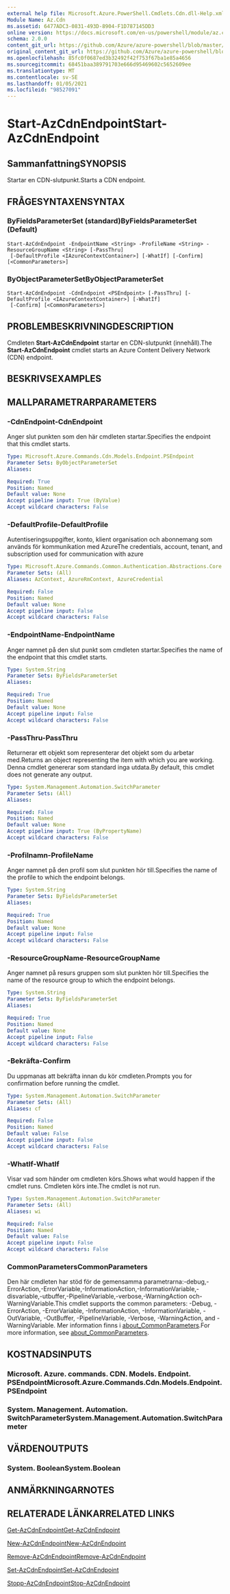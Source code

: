 ```yaml
---
external help file: Microsoft.Azure.PowerShell.Cmdlets.Cdn.dll-Help.xml
Module Name: Az.Cdn
ms.assetid: 6477ADC3-0831-493D-8904-F1D787145DD3
online version: https://docs.microsoft.com/en-us/powershell/module/az.cdn/start-azcdnendpoint
schema: 2.0.0
content_git_url: https://github.com/Azure/azure-powershell/blob/master/src/Cdn/Cdn/help/Start-AzCdnEndpoint.md
original_content_git_url: https://github.com/Azure/azure-powershell/blob/master/src/Cdn/Cdn/help/Start-AzCdnEndpoint.md
ms.openlocfilehash: 85fc0f0687ed3b32492f42f753f67ba1e85a4656
ms.sourcegitcommit: 68451baa389791703e666d95469602c5652609ee
ms.translationtype: MT
ms.contentlocale: sv-SE
ms.lasthandoff: 01/05/2021
ms.locfileid: "98527091"
---
```

# <span data-ttu-id="d95e1-101">Start-AzCdnEndpoint</span><span class="sxs-lookup"><span data-stu-id="d95e1-101">Start-AzCdnEndpoint</span></span>

## <span data-ttu-id="d95e1-102">Sammanfattning</span><span class="sxs-lookup"><span data-stu-id="d95e1-102">SYNOPSIS</span></span>
<span data-ttu-id="d95e1-103">Startar en CDN-slutpunkt.</span><span class="sxs-lookup"><span data-stu-id="d95e1-103">Starts a CDN endpoint.</span></span>

## <span data-ttu-id="d95e1-104">FRÅGESYNTAXEN</span><span class="sxs-lookup"><span data-stu-id="d95e1-104">SYNTAX</span></span>

### <span data-ttu-id="d95e1-105">ByFieldsParameterSet (standard)</span><span class="sxs-lookup"><span data-stu-id="d95e1-105">ByFieldsParameterSet (Default)</span></span>
```
Start-AzCdnEndpoint -EndpointName <String> -ProfileName <String> -ResourceGroupName <String> [-PassThru]
 [-DefaultProfile <IAzureContextContainer>] [-WhatIf] [-Confirm] [<CommonParameters>]
```

### <span data-ttu-id="d95e1-106">ByObjectParameterSet</span><span class="sxs-lookup"><span data-stu-id="d95e1-106">ByObjectParameterSet</span></span>
```
Start-AzCdnEndpoint -CdnEndpoint <PSEndpoint> [-PassThru] [-DefaultProfile <IAzureContextContainer>] [-WhatIf]
 [-Confirm] [<CommonParameters>]
```

## <span data-ttu-id="d95e1-107">PROBLEMBESKRIVNING</span><span class="sxs-lookup"><span data-stu-id="d95e1-107">DESCRIPTION</span></span>
<span data-ttu-id="d95e1-108">Cmdleten **Start-AzCdnEndpoint** startar en CDN-slutpunkt (innehåll).</span><span class="sxs-lookup"><span data-stu-id="d95e1-108">The **Start-AzCdnEndpoint** cmdlet starts an Azure Content Delivery Network (CDN) endpoint.</span></span>

## <span data-ttu-id="d95e1-109">BESKRIVS</span><span class="sxs-lookup"><span data-stu-id="d95e1-109">EXAMPLES</span></span>

## <span data-ttu-id="d95e1-110">MALLPARAMETRAR</span><span class="sxs-lookup"><span data-stu-id="d95e1-110">PARAMETERS</span></span>

### <span data-ttu-id="d95e1-111">-CdnEndpoint</span><span class="sxs-lookup"><span data-stu-id="d95e1-111">-CdnEndpoint</span></span>
<span data-ttu-id="d95e1-112">Anger slut punkten som den här cmdleten startar.</span><span class="sxs-lookup"><span data-stu-id="d95e1-112">Specifies the endpoint that this cmdlet starts.</span></span>

```yaml
Type: Microsoft.Azure.Commands.Cdn.Models.Endpoint.PSEndpoint
Parameter Sets: ByObjectParameterSet
Aliases:

Required: True
Position: Named
Default value: None
Accept pipeline input: True (ByValue)
Accept wildcard characters: False
```

### <span data-ttu-id="d95e1-113">-DefaultProfile</span><span class="sxs-lookup"><span data-stu-id="d95e1-113">-DefaultProfile</span></span>
<span data-ttu-id="d95e1-114">Autentiseringsuppgifter, konto, klient organisation och abonnemang som används för kommunikation med Azure</span><span class="sxs-lookup"><span data-stu-id="d95e1-114">The credentials, account, tenant, and subscription used for communication with azure</span></span>

```yaml
Type: Microsoft.Azure.Commands.Common.Authentication.Abstractions.Core.IAzureContextContainer
Parameter Sets: (All)
Aliases: AzContext, AzureRmContext, AzureCredential

Required: False
Position: Named
Default value: None
Accept pipeline input: False
Accept wildcard characters: False
```

### <span data-ttu-id="d95e1-115">-EndpointName</span><span class="sxs-lookup"><span data-stu-id="d95e1-115">-EndpointName</span></span>
<span data-ttu-id="d95e1-116">Anger namnet på den slut punkt som cmdleten startar.</span><span class="sxs-lookup"><span data-stu-id="d95e1-116">Specifies the name of the endpoint that this cmdlet starts.</span></span>

```yaml
Type: System.String
Parameter Sets: ByFieldsParameterSet
Aliases:

Required: True
Position: Named
Default value: None
Accept pipeline input: False
Accept wildcard characters: False
```

### <span data-ttu-id="d95e1-117">-PassThru</span><span class="sxs-lookup"><span data-stu-id="d95e1-117">-PassThru</span></span>
<span data-ttu-id="d95e1-118">Returnerar ett objekt som representerar det objekt som du arbetar med.</span><span class="sxs-lookup"><span data-stu-id="d95e1-118">Returns an object representing the item with which you are working.</span></span>
<span data-ttu-id="d95e1-119">Denna cmdlet genererar som standard inga utdata.</span><span class="sxs-lookup"><span data-stu-id="d95e1-119">By default, this cmdlet does not generate any output.</span></span>

```yaml
Type: System.Management.Automation.SwitchParameter
Parameter Sets: (All)
Aliases:

Required: False
Position: Named
Default value: None
Accept pipeline input: True (ByPropertyName)
Accept wildcard characters: False
```

### <span data-ttu-id="d95e1-120">-Profilnamn</span><span class="sxs-lookup"><span data-stu-id="d95e1-120">-ProfileName</span></span>
<span data-ttu-id="d95e1-121">Anger namnet på den profil som slut punkten hör till.</span><span class="sxs-lookup"><span data-stu-id="d95e1-121">Specifies the name of the profile to which the endpoint belongs.</span></span>

```yaml
Type: System.String
Parameter Sets: ByFieldsParameterSet
Aliases:

Required: True
Position: Named
Default value: None
Accept pipeline input: False
Accept wildcard characters: False
```

### <span data-ttu-id="d95e1-122">-ResourceGroupName</span><span class="sxs-lookup"><span data-stu-id="d95e1-122">-ResourceGroupName</span></span>
<span data-ttu-id="d95e1-123">Anger namnet på resurs gruppen som slut punkten hör till.</span><span class="sxs-lookup"><span data-stu-id="d95e1-123">Specifies the name of the resource group to which the endpoint belongs.</span></span>

```yaml
Type: System.String
Parameter Sets: ByFieldsParameterSet
Aliases:

Required: True
Position: Named
Default value: None
Accept pipeline input: False
Accept wildcard characters: False
```

### <span data-ttu-id="d95e1-124">-Bekräfta</span><span class="sxs-lookup"><span data-stu-id="d95e1-124">-Confirm</span></span>
<span data-ttu-id="d95e1-125">Du uppmanas att bekräfta innan du kör cmdleten.</span><span class="sxs-lookup"><span data-stu-id="d95e1-125">Prompts you for confirmation before running the cmdlet.</span></span>

```yaml
Type: System.Management.Automation.SwitchParameter
Parameter Sets: (All)
Aliases: cf

Required: False
Position: Named
Default value: False
Accept pipeline input: False
Accept wildcard characters: False
```

### <span data-ttu-id="d95e1-126">-WhatIf</span><span class="sxs-lookup"><span data-stu-id="d95e1-126">-WhatIf</span></span>
<span data-ttu-id="d95e1-127">Visar vad som händer om cmdleten körs.</span><span class="sxs-lookup"><span data-stu-id="d95e1-127">Shows what would happen if the cmdlet runs.</span></span>
<span data-ttu-id="d95e1-128">Cmdleten körs inte.</span><span class="sxs-lookup"><span data-stu-id="d95e1-128">The cmdlet is not run.</span></span>

```yaml
Type: System.Management.Automation.SwitchParameter
Parameter Sets: (All)
Aliases: wi

Required: False
Position: Named
Default value: False
Accept pipeline input: False
Accept wildcard characters: False
```

### <span data-ttu-id="d95e1-129">CommonParameters</span><span class="sxs-lookup"><span data-stu-id="d95e1-129">CommonParameters</span></span>
<span data-ttu-id="d95e1-130">Den här cmdleten har stöd för de gemensamma parametrarna:-debug,-ErrorAction,-ErrorVariable,-InformationAction,-InformationVariable,-disvariable,-utbuffer,-PipelineVariable,-verbose,-WarningAction och-WarningVariable.</span><span class="sxs-lookup"><span data-stu-id="d95e1-130">This cmdlet supports the common parameters: -Debug, -ErrorAction, -ErrorVariable, -InformationAction, -InformationVariable, -OutVariable, -OutBuffer, -PipelineVariable, -Verbose, -WarningAction, and -WarningVariable.</span></span> <span data-ttu-id="d95e1-131">Mer information finns i [about_CommonParameters](http://go.microsoft.com/fwlink/?LinkID=113216).</span><span class="sxs-lookup"><span data-stu-id="d95e1-131">For more information, see [about_CommonParameters](http://go.microsoft.com/fwlink/?LinkID=113216).</span></span>

## <span data-ttu-id="d95e1-132">KOSTNADS</span><span class="sxs-lookup"><span data-stu-id="d95e1-132">INPUTS</span></span>

### <span data-ttu-id="d95e1-133">Microsoft. Azure. commands. CDN. Models. Endpoint. PSEndpoint</span><span class="sxs-lookup"><span data-stu-id="d95e1-133">Microsoft.Azure.Commands.Cdn.Models.Endpoint.PSEndpoint</span></span>

### <span data-ttu-id="d95e1-134">System. Management. Automation. SwitchParameter</span><span class="sxs-lookup"><span data-stu-id="d95e1-134">System.Management.Automation.SwitchParameter</span></span>

## <span data-ttu-id="d95e1-135">VÄRDEN</span><span class="sxs-lookup"><span data-stu-id="d95e1-135">OUTPUTS</span></span>

### <span data-ttu-id="d95e1-136">System. Boolean</span><span class="sxs-lookup"><span data-stu-id="d95e1-136">System.Boolean</span></span>

## <span data-ttu-id="d95e1-137">ANMÄRKNINGAR</span><span class="sxs-lookup"><span data-stu-id="d95e1-137">NOTES</span></span>

## <span data-ttu-id="d95e1-138">RELATERADE LÄNKAR</span><span class="sxs-lookup"><span data-stu-id="d95e1-138">RELATED LINKS</span></span>

[<span data-ttu-id="d95e1-139">Get-AzCdnEndpoint</span><span class="sxs-lookup"><span data-stu-id="d95e1-139">Get-AzCdnEndpoint</span></span>](./Get-AzCdnEndpoint.md)

[<span data-ttu-id="d95e1-140">New-AzCdnEndpoint</span><span class="sxs-lookup"><span data-stu-id="d95e1-140">New-AzCdnEndpoint</span></span>](./New-AzCdnEndpoint.md)

[<span data-ttu-id="d95e1-141">Remove-AzCdnEndpoint</span><span class="sxs-lookup"><span data-stu-id="d95e1-141">Remove-AzCdnEndpoint</span></span>](./Remove-AzCdnEndpoint.md)

[<span data-ttu-id="d95e1-142">Set-AzCdnEndpoint</span><span class="sxs-lookup"><span data-stu-id="d95e1-142">Set-AzCdnEndpoint</span></span>](./Set-AzCdnEndpoint.md)

[<span data-ttu-id="d95e1-143">Stopp-AzCdnEndpoint</span><span class="sxs-lookup"><span data-stu-id="d95e1-143">Stop-AzCdnEndpoint</span></span>](./Stop-AzCdnEndpoint.md)


